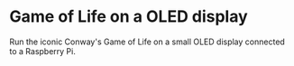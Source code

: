 # Game of Life on a OLED display
Run the iconic Conway's Game of Life on a small OLED display connected to a Raspberry Pi.
